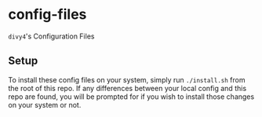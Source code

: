 # config-files

`divy4`'s Configuration Files

## Setup

To install these config files on your system, simply run `./install.sh` from
the root of this repo.
If any differences between your local config and this repo are found, you will
be prompted for if you wish to install those changes on your system or not.

